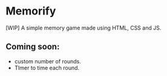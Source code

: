 # Memorify
[WIP] A simple memory game made using HTML, CSS and JS.

## Coming soon:
* custom number of rounds.
* TImer to time each round.

